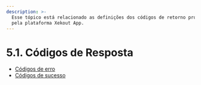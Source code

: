 ```yaml
---
description: >-
  Esse tópico está relacionado as definições dos códigos de retorno providos
  pela plataforma Xekout App.
---
```


# 5.1. Códigos de Resposta

* [Códigos de erro](codigos-de-erro.md)
* [Códigos de sucesso](codigos-de-sucesso.md)

